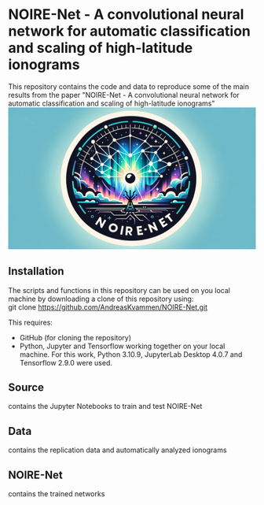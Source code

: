 # NOIRE-Net - A convolutional neural network for automatic classification and scaling of high-latitude ionograms
This repository contains the code and data to reproduce some of the main results from the paper "NOIRE-Net - A convolutional neural network for automatic classification and scaling of high-latitude ionograms"
<img src="https://github.com/AndreasKvammen/NOIRE-Net/blob/main/logo.jpg?raw=true">

## Installation 
The scripts and functions in this repository can be used on you local machine by downloading a clone of this repository using: <br />
git clone https://github.com/AndreasKvammen/NOIRE-Net.git

This requires: 
 - GitHub (for cloning the repository)
 - Python, Jupyter and Tensorflow working together on your local machine. For this work, Python 3.10.9, JupyterLab Desktop 4.0.7 and Tensorflow 2.9.0 were used.

## Source
contains the Jupyter Notebooks to train and test NOIRE-Net

## Data
contains the replication data and automatically analyzed ionograms

## NOIRE-Net
contains the trained networks
